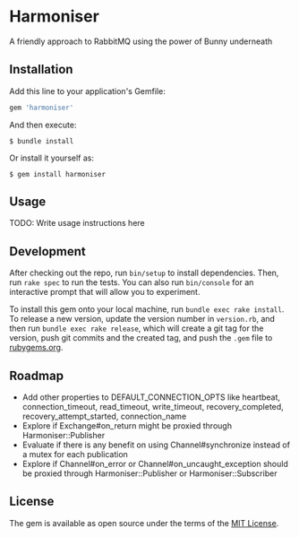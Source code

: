 # Harmoniser

A friendly approach to RabbitMQ using the power of Bunny underneath

## Installation

Add this line to your application's Gemfile:

```ruby
gem 'harmoniser'
```

And then execute:

    $ bundle install

Or install it yourself as:

    $ gem install harmoniser

## Usage

TODO: Write usage instructions here

## Development

After checking out the repo, run `bin/setup` to install dependencies. Then, run `rake spec` to run the tests. You can also run `bin/console` for an interactive prompt that will allow you to experiment.

To install this gem onto your local machine, run `bundle exec rake install`. To release a new version, update the version number in `version.rb`, and then run `bundle exec rake release`, which will create a git tag for the version, push git commits and the created tag, and push the `.gem` file to [rubygems.org](https://rubygems.org).

## Roadmap

- Add other properties to DEFAULT_CONNECTION_OPTS like heartbeat, connection_timeout,
  read_timeout, write_timeout, recovery_completed, recovery_attempt_started, connection_name
- Explore if Exchange#on_return might be proxied through Harmoniser::Publisher
- Evaluate if there is any benefit on using Channel#synchronize instead of a mutex for each publication
- Explore if Channel#on_error or Channel#on_uncaught_exception should be proxied through Harmoniser::Publisher or Harmoniser::Subscriber

## License

The gem is available as open source under the terms of the [MIT License](https://opensource.org/licenses/MIT).
